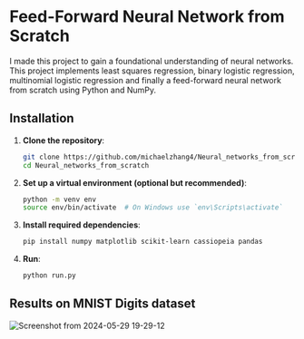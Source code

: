 # Feed-Forward Neural Network from Scratch

I made this project to gain a foundational understanding of neural networks.
This project implements least squares regression, binary logistic regression, multinomial logistic regression and finally a feed-forward neural network from scratch using Python and NumPy.

## Installation

1. **Clone the repository**:
    ```bash
    git clone https://github.com/michaelzhang4/Neural_networks_from_scratch.git
    cd Neural_networks_from_scratch
    ```

2. **Set up a virtual environment (optional but recommended)**:
    ```bash
    python -m venv env
    source env/bin/activate  # On Windows use `env\Scripts\activate`
    ```

3. **Install required dependencies**:
    ```bash
    pip install numpy matplotlib scikit-learn cassiopeia pandas
    ```
4. **Run**:
   ```bash
   python run.py
   ```
## Results on MNIST Digits dataset

![Screenshot from 2024-05-29 19-29-12](https://github.com/user-attachments/assets/51677873-47d9-4630-9ca3-2c45f7c97cee)
